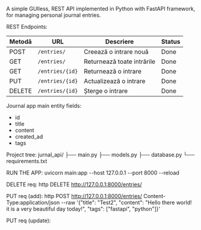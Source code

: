A simple GUIless, REST API implemented in Python with FastAPI framework, for managing personal journal entries.

REST Endpoints:

| Metodă | URL             | Descriere                  | Status |
| ------ | --------------- | -------------------------- | ------ |
| POST   | `/entries/`     | Creează o intrare nouă     | Done   |
| GET    | `/entries/`     | Returnează toate intrările | Done   |
| GET    | `/entries/{id}` | Returnează o intrare       | Done   |
| PUT    | `/entries/{id}` | Actualizează o intrare     | Done   |
| DELETE | `/entries/{id}` | Șterge o intrare           | Done   |

Journal app main entity fields:
- id
- title
- content
- created_ad
- tags

Project tree:
jurnal_api/
├── main.py
├── models.py
├── database.py
└── requirements.txt

RUN THE APP: uvicorn main:app --host 127.0.0.1 --port 8000 --reload

DELETE req: http DELETE http://127.0.0.1:8000/entries/<id>

PUT req (add): http POST http://127.0.0.1:8000/entries/ Content-Type:application/json --raw '{\"title\": \"Test2\", \"content\": \"Hello there world! it is a very beautiful day today!\", \"tags\": [\"fastapi\", \"python\"]}'

PUT req (update): 
